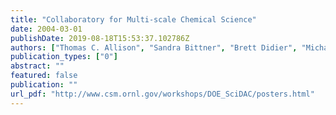 ```yaml
---
title: "Collaboratory for Multi-scale Chemical Science"
date: 2004-03-01
publishDate: 2019-08-18T15:53:37.102786Z
authors: ["Thomas C. Allison", "Sandra Bittner", "Brett Didier", "Michael Frenklach", "Jr. William H. Green", "Darrian Hale", "Mihael F. Hategan-Marandiuc", "Carina Lansing", "Gregor von Laszewski", "David Leahy", "James D. Myers", "Michael Minkoff", "David Montoya", "Luwi Oluwole", "Carmen Pancerella", "Reinhardt Pinzon", "William Pitz", "Larry Rahn", "Jane Riese", "Branko Ruscic", "Karen Schuchardt", "Albert F. Wagner", "Theresa Windus", "Christine Yang", "Ginger Young"]
publication_types: ["0"]
abstract: ""
featured: false
publication: ""
url_pdf: "http://www.csm.ornl.gov/workshops/DOE_SciDAC/posters.html"
---
```


